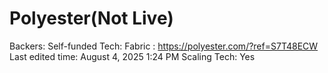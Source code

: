 # Polyester(Not Live)

Backers: Self-funded
Tech: Fabric
: https://polyester.com/?ref=S7T48ECW
Last edited time: August 4, 2025 1:24 PM
Scaling Tech: Yes